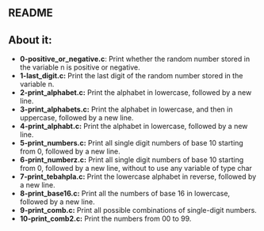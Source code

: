 ## README

## About it:

- **0-positive_or_negative.c**: Print whether the random number stored in the variable n is positive or negative.
- **1-last_digit.c:** Print the last digit of the random number stored in the variable n.
- **2-print_alphabet.c:** Print the alphabet in lowercase, followed by a new line.
- **3-print_alphabets.c:**  Print the alphabet in lowercase, and then in uppercase, followed by a new line.
- **4-print_alphabt.c:** Print the alphabet in lowercase, followed by a new line.
- **5-print_numbers.c:** Print all single digit numbers of base 10 starting from 0, followed by a new line.
- **6-print_numberz.c:** Print  all single digit numbers of base 10 starting from 0, followed by a new line, without to use any variable of type char
- **7-print_tebahpla.c:** Print the lowercase alphabet in reverse, followed by a new line.
- **8-print_base16.c:** Print all the numbers of base 16 in lowercase, followed by a new line.
- **9-print_comb.c:** Print all possible combinations of single-digit numbers.
- **10-print_comb2.c:** Print the numbers from 00 to 99.